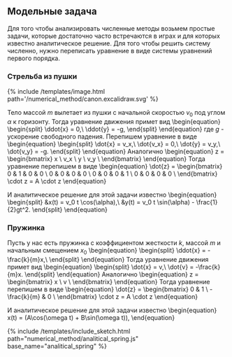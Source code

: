 

## Модельные задача

<div>
Для того чтобы анализировать численные методы возьмем простые задачи, 
которые достаточно часто встречаются в играх и для которых известно аналитическое решение. Для того чтобы решить систему численно, нужно переписать уравнение в виде системы уравнений первого порядка.

</div>

### Стрельба из пушки

<div>
{% include /templates/image.html path='/numerical_method/canon.excalidraw.svg' %}

Тело массой $m$ вылетает из пушки с начальной скоростью $v_0$ под углом $\alpha$ к горизонту. Тогда уравнение движения примет вид
\begin{equation}
    \begin{split}
        \ddot{x} = 0,\\
        \ddot{y} = -g,
    \end{split}
\end{equation}
где $g$ - ускорение свободного падения. Перепишем уравнение в виде
\begin{equation}
    \begin{split}
        \dot{x} = v_x,\\
        \dot{v_x} = 0,\\
        \dot{y} = v_y,\\
        \dot{v_y} = -g.
    \end{split}
\end{equation}
Аналогично
\begin{equation}
    z =
     \begin{bmatrix}     x \\     v_x \\     y \\     v_y \\     \end{bmatrix}
\end{equation}
Тогда уравнение перепишем в виде
\begin{equation}
    \dot{z} =
    \begin{bmatrix}
        0 & 1 & 0 & 0 \\
        0 & 0 & 0 & 0 \\
        0 & 0 & 0 & 1 \\
        0 & 0 & 0 & 0 \\
    \end{bmatrix}
    \cdot z = A \cdot z
\end{equation}

И аналитическое решение для этой задачи известно
\begin{equation}
    \begin{split}
        &x(t) = v_0 t \cos(\alpha),\\
        &y(t) = v_0 t \sin(\alpha) - \frac{1}{2}gt^2.
    \end{split}
\end{equation}

</div>

### Пружинка

<div>

Пусть у нас есть пружинка с коэффициентом жесткости $k$, массой $m$ и начальным смещением $x_0$
\begin{equation}
    \begin{split}
        \ddot{x} = -\frac{k}{m}x,\\
    \end{split}
\end{equation}
Тогда уравнение движения примет вид
\begin{equation}
    \begin{split}
        \dot{x} = v,\\
        \dot{v} = -\frac{k}{m}x.
    \end{split}
\end{equation}
Аналогично
\begin{equation}
    z =
     \begin{bmatrix}     x \\     v \\     \end{bmatrix}
\end{equation}
Тогда уравнение перепишем в виде
\begin{equation}
    \dot{z} =
    \begin{bmatrix}
        0 & 1 \\
        -\frac{k}{m} & 0 \\
    \end{bmatrix}
    \cdot z = A \cdot z
\end{equation}


И аналитическое решение для этой задачи известно
\begin{equation}
    x(t) = (A\cos(\omega t) + B\sin(\omega t)),
\end{equation}

{% include /templates/include_sketch.html path="numerical_method/analitical_spring.js" base_name="analitical_spring" %}

